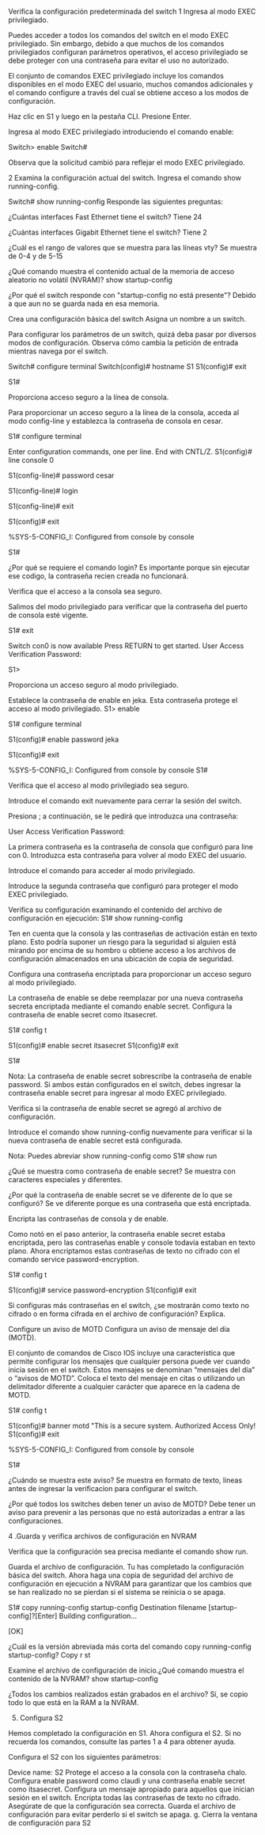 Verifica la configuración predeterminada del switch 1 Ingresa al modo EXEC privilegiado.

Puedes acceder a todos los comandos del switch en el modo EXEC privilegiado. Sin embargo, debido a que muchos de los comandos privilegiados configuran parámetros operativos, el acceso privilegiado se debe proteger con una contraseña para evitar el uso no autorizado.

El conjunto de comandos EXEC privilegiado incluye los comandos disponibles en el modo EXEC del usuario, muchos comandos adicionales y el comando configure a través del cual se obtiene acceso a los modos de configuración.

Haz clic en S1 y luego en la pestaña CLI. Presione Enter.

Ingresa al modo EXEC privilegiado introduciendo el comando enable:

Switch> enable Switch#

Observa que la solicitud cambió para reflejar el modo EXEC privilegiado.

2 Examina la configuración actual del switch. Ingresa el comando show running-config.

Switch# show running-config Responde las siguientes preguntas:

¿Cuántas interfaces Fast Ethernet tiene el switch? Tiene 24

¿Cuántas interfaces Gigabit Ethernet tiene el switch? Tiene 2

¿Cuál es el rango de valores que se muestra para las líneas vty? Se muestra de 0-4 y de 5-15

¿Qué comando muestra el contenido actual de la memoria de acceso aleatorio no volátil (NVRAM)? show startup-config

¿Por qué el switch responde con "startup-config no está presente"? Debido a que aun no se guarda nada en esa memoria.

Crea una configuración básica del switch Asigna un nombre a un switch.

Para configurar los parámetros de un switch, quizá deba pasar por diversos modos de configuración. Observa cómo cambia la petición de entrada mientras navega por el switch.

Switch# configure terminal Switch(config)# hostname S1 S1(config)# exit

S1#

Proporciona acceso seguro a la línea de consola.

Para proporcionar un acceso seguro a la línea de la consola, acceda al modo config-line y establezca la contraseña de consola en cesar.

S1# configure terminal

Enter configuration commands, one per line. End with CNTL/Z. S1(config)# line console 0

S1(config-line)# password cesar

S1(config-line)# login

S1(config-line)# exit

S1(config)# exit

%SYS-5-CONFIG_I: Configured from console by console

S1#

¿Por qué se requiere el comando login? Es importante porque sin ejecutar ese codigo, la contraseña recien creada no funcionará.

Verifica que el acceso a la consola sea seguro.

Salimos del modo privilegiado para verificar que la contraseña del puerto de consola esté vigente.

S1# exit

Switch con0 is now available Press RETURN to get started. User Access Verification Password:

S1>

Proporciona un acceso seguro al modo privilegiado.

Establece la contraseña de enable en jeka. Esta contraseña protege el acceso al modo privilegiado. S1> enable

S1# configure terminal

S1(config)# enable password jeka

S1(config)# exit

%SYS-5-CONFIG_I: Configured from console by console S1#

Verifica que el acceso al modo privilegiado sea seguro.

Introduce el comando exit nuevamente para cerrar la sesión del switch.

Presiona ; a continuación, se le pedirá que introduzca una contraseña:

User Access Verification Password:

La primera contraseña es la contraseña de consola que configuró para line con 0. Introduzca esta contraseña para volver al modo EXEC del usuario.

Introduce el comando para acceder al modo privilegiado.

Introduce la segunda contraseña que configuró para proteger el modo EXEC privilegiado.

Verifica su configuración examinando el contenido del archivo de configuración en ejecución: S1# show running-config

Ten en cuenta que la consola y las contraseñas de activación están en texto plano. Esto podría suponer un riesgo para la seguridad si alguien está mirando por encima de su hombro u obtiene acceso a los archivos de configuración almacenados en una ubicación de copia de seguridad.

Configura una contraseña encriptada para proporcionar un acceso seguro al modo privilegiado.

La contraseña de enable se debe reemplazar por una nueva contraseña secreta encriptada mediante el comando enable secret. Configura la contraseña de enable secret como itsasecret.

S1# config t

S1(config)# enable secret itsasecret S1(config)# exit

S1#

Nota: La contraseña de enable secret sobrescribe la contraseña de enable password. Si ambos están configurados en el switch, debes ingresar la contraseña enable secret para ingresar al modo EXEC privilegiado.

Verifica si la contraseña de enable secret se agregó al archivo de configuración.

Introduce el comando show running-config nuevamente para verificar si la nueva contraseña de enable secret está configurada.

Nota: Puedes abreviar show running-config como S1# show run

¿Qué se muestra como contraseña de enable secret? Se muestra con caracteres especiales y diferentes.

¿Por qué la contraseña de enable secret se ve diferente de lo que se configuró? Se ve diferente porque es una contraseña que está encriptada.

Encripta las contraseñas de consola y de enable.

Como notó en el paso anterior, la contraseña enable secret estaba encriptada, pero las contraseñas enable y console todavía estaban en texto plano. Ahora encriptamos estas contraseñas de texto no cifrado con el comando service password-encryption.

S1# config t

S1(config)# service password-encryption S1(config)# exit

Si configuras más contraseñas en el switch, ¿se mostrarán como texto no cifrado o en forma cifrada en el archivo de configuración? Explica.

Configure un aviso de MOTD
Configura un aviso de mensaje del día (MOTD).

El conjunto de comandos de Cisco IOS incluye una característica que permite configurar los mensajes que cualquier persona puede ver cuando inicia sesión en el switch. Estos mensajes se denominan “mensajes del día” o “avisos de MOTD”. Coloca el texto del mensaje en citas o utilizando un delimitador diferente a cualquier carácter que aparece en la cadena de MOTD.

S1# config t

S1(config)# banner motd "This is a secure system. Authorized Access Only! S1(config)# exit

%SYS-5-CONFIG_I: Configured from console by console

S1#

¿Cuándo se muestra este aviso? Se muestra en formato de texto, lineas antes de ingresar la verificacion para configurar el switch.

¿Por qué todos los switches deben tener un aviso de MOTD? Debe tener un aviso para prevenir a las personas que no está autorizadas a entrar a las configuraciones.

4 .Guarda y verifica archivos de configuración en NVRAM

Verifica que la configuración sea precisa mediante el comando show run.

Guarda el archivo de configuración. Tu has completado la configuración básica del switch. Ahora haga una copia de seguridad del archivo de configuración en ejecución a NVRAM para garantizar que los cambios que se han realizado no se pierdan si el sistema se reinicia o se apaga.

S1# copy running-config startup-config Destination filename [startup-config]?[Enter] Building configuration...

[OK]

¿Cuál es la versión abreviada más corta del comando copy running-config startup-config? Copy r st

Examine el archivo de configuración de inicio.¿Qué comando muestra el contenido de la NVRAM? show startup-config

¿Todos los cambios realizados están grabados en el archivo? Sí, se copio todo lo que está en la RAM a la NVRAM.

5. Configura S2

Hemos completado la configuración en S1. Ahora configura el S2. Si no recuerda los comandos, consulte las partes 1 a 4 para obtener ayuda.

Configura el S2 con los siguientes parámetros:

Device name: S2
Protege el acceso a la consola con la contraseña chalo.
Configura enable password como claudi y una contraseña enable secret como itsasecret.
Configura un mensaje apropiado para aquellos que inician sesión en el switch.
Encripta todas las contraseñas de texto no cifrado.
Asegúrate de que la configuración sea correcta.
Guarda el archivo de configuración para evitar perderlo si el switch se apaga.
g. Cierra la ventana de configuración para S2

